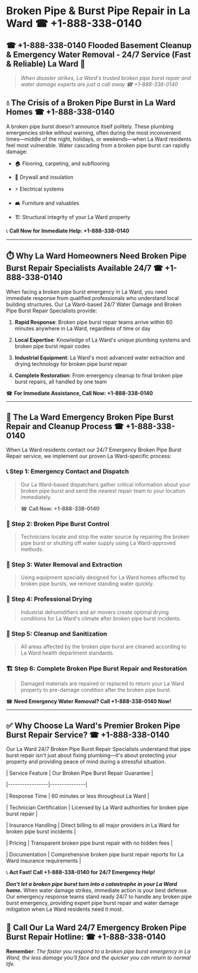 # Broken Pipe & Burst Pipe Repair in La Ward ☎ +1-888-338-0140  
## ☎ +1-888-338-0140 Flooded Basement Cleanup & Emergency Water Removal - 24/7 Service (Fast & Reliable) La Ward 🚨  

> *When disaster strikes, La Ward's trusted broken pipe burst repair and water damage experts are just a call away ☎ +1-888-338-0140*  

## 💧 The Crisis of a Broken Pipe Burst in La Ward Homes ☎ +1-888-338-0140  

A broken pipe burst doesn't announce itself politely. These plumbing emergencies strike without warning, often during the most inconvenient times—middle of the night, holidays, or weekends—when La Ward residents feel most vulnerable. Water cascading from a broken pipe burst can rapidly damage:  

* 🏠 Flooring, carpeting, and subflooring  
* 🧱 Drywall and insulation  
* ⚡ Electrical systems  
* 🛋️ Furniture and valuables  
* 🏗️ Structural integrity of your La Ward property  

📞 **Call Now for Immediate Help: +1-888-338-0140**  

---  

## ⏱️ Why La Ward Homeowners Need Broken Pipe Burst Repair Specialists Available 24/7 ☎ +1-888-338-0140  

When facing a broken pipe burst emergency in La Ward, you need immediate response from qualified professionals who understand local building structures. Our La Ward-based 24/7 Water Damage and Broken Pipe Burst Repair Specialists provide:  

1. **Rapid Response**: Broken pipe burst repair teams arrive within 60 minutes anywhere in La Ward, regardless of time or day  
2. **Local Expertise**: Knowledge of La Ward's unique plumbing systems and broken pipe burst repair codes  
3. **Industrial Equipment**: La Ward's most advanced water extraction and drying technology for broken pipe burst repair  
4. **Complete Restoration**: From emergency cleanup to final broken pipe burst repairs, all handled by one team  

☎ **For Immediate Assistance, Call Now: +1-888-338-0140**  

---  

## 🔧 The La Ward Emergency Broken Pipe Burst Repair and Cleanup Process ☎ +1-888-338-0140  

When La Ward residents contact our 24/7 Emergency Broken Pipe Burst Repair service, we implement our proven La Ward-specific process:  

### 📞 Step 1: Emergency Contact and Dispatch  
> Our La Ward-based dispatchers gather critical information about your broken pipe burst and send the nearest repair team to your location immediately.  
> ☎ **Call Now: +1-888-338-0140**  

### 🚿 Step 2: Broken Pipe Burst Control  
> Technicians locate and stop the water source by repairing the broken pipe burst or shutting off water supply using La Ward-approved methods.  

### 🌊 Step 3: Water Removal and Extraction  
> Using equipment specially designed for La Ward homes affected by broken pipe bursts, we remove standing water quickly.  

### 💨 Step 4: Professional Drying  
> Industrial dehumidifiers and air movers create optimal drying conditions for La Ward's climate after broken pipe burst incidents.  

### 🧼 Step 5: Cleanup and Sanitization  
> All areas affected by the broken pipe burst are cleaned according to La Ward health department standards.  

### 🏗️ Step 6: Complete Broken Pipe Burst Repair and Restoration  
> Damaged materials are repaired or replaced to return your La Ward property to pre-damage condition after the broken pipe burst.  

☎ **Need Emergency Water Removal? Call +1-888-338-0140 Now!**  

---  

## ✅ Why Choose La Ward's Premier Broken Pipe Burst Repair Service? ☎ +1-888-338-0140  

Our La Ward 24/7 Broken Pipe Burst Repair Specialists understand that pipe burst repair isn't just about fixing plumbing—it's about protecting your property and providing peace of mind during a stressful situation.  

| Service Feature | Our Broken Pipe Burst Repair Guarantee |  
|-----------------|---------------|  
| Response Time | 60 minutes or less throughout La Ward |  
| Technician Certification | Licensed by La Ward authorities for broken pipe burst repair |  
| Insurance Handling | Direct billing to all major providers in La Ward for broken pipe burst incidents |  
| Pricing | Transparent broken pipe burst repair with no hidden fees |  
| Documentation | Comprehensive broken pipe burst repair reports for La Ward insurance requirements |  

📞 **Act Fast! Call +1-888-338-0140 for 24/7 Emergency Help!**  

***Don't let a broken pipe burst turn into a catastrophe in your La Ward home.*** When water damage strikes, immediate action is your best defense. Our emergency response teams stand ready 24/7 to handle any broken pipe burst emergency, providing expert pipe burst repair and water damage mitigation when La Ward residents need it most.  

## 📱 Call Our La Ward 24/7 Emergency Broken Pipe Burst Repair Hotline: ☎ +1-888-338-0140  

**Remember**: *The faster you respond to a broken pipe burst emergency in La Ward, the less damage you'll face and the quicker you can return to normal life.*